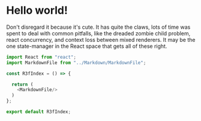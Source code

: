 # Hello world!

Don't disregard it because it's cute. It has quite the claws, lots of time was spent to deal with common pitfalls, like the dreaded zombie child problem, react concurrency, and context loss between mixed renderers. It may be the one state-manager in the React space that gets all of these right.

```js
import React from "react";
import MarkdownFile from "../Markdown/MarkdownFile";

const R3fIndex = () => {

  return (
    <MarkdownFile/>
  )
};

export default R3fIndex;
```